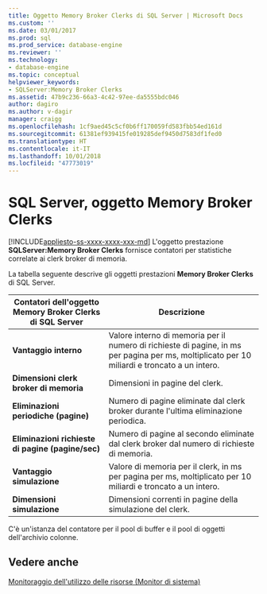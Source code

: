 ```yaml
---
title: Oggetto Memory Broker Clerks di SQL Server | Microsoft Docs
ms.custom: ''
ms.date: 03/01/2017
ms.prod: sql
ms.prod_service: database-engine
ms.reviewer: ''
ms.technology:
- database-engine
ms.topic: conceptual
helpviewer_keywords:
- SQLServer:Memory Broker Clerks
ms.assetid: 47b9c236-66a3-4c42-97ee-da5555bdc046
author: dagiro
ms.author: v-dagir
manager: craigg
ms.openlocfilehash: 1cf9aed45c5cf0b6ff170059fd583fbb54ed161d
ms.sourcegitcommit: 61381ef939415fe019285def9450d7583df1fed0
ms.translationtype: HT
ms.contentlocale: it-IT
ms.lasthandoff: 10/01/2018
ms.locfileid: "47773019"
---
```

# <a name="sql-server-memory-broker-clerks-object"></a>SQL Server, oggetto Memory Broker Clerks
[!INCLUDE[appliesto-ss-xxxx-xxxx-xxx-md](../../includes/appliesto-ss-xxxx-xxxx-xxx-md.md)]
L'oggetto prestazione **SQLServer:Memory Broker Clerks** fornisce contatori per statistiche correlate ai clerk broker di memoria.

La tabella seguente descrive gli oggetti prestazioni **Memory Broker Clerks** di SQL Server.

|**Contatori dell'oggetto Memory Broker Clerks di SQL Server**|Descrizione|  
|-------------|-----------------|  
|**Vantaggio interno**|Valore interno di memoria per il numero di richieste di pagine, in ms per pagina per ms, moltiplicato per 10 miliardi e troncato a un intero.|
|**Dimensioni clerk broker di memoria**|Dimensioni in pagine del clerk.|
|**Eliminazioni periodiche (pagine)**|Numero di pagine eliminate dal clerk broker durante l'ultima eliminazione periodica.|
|**Eliminazioni richieste di pagine (pagine/sec)**|Numero di pagine al secondo eliminate dal clerk broker dal numero di richieste di memoria.|
|**Vantaggio simulazione**|Valore di memoria per il clerk, in ms per pagina per ms, moltiplicato per 10 miliardi e troncato a un intero.|
|**Dimensioni simulazione**|Dimensioni correnti in pagine della simulazione del clerk.|

C'è un'istanza del contatore per il pool di buffer e il pool di oggetti dell'archivio colonne.

## <a name="see-also"></a>Vedere anche  
[Monitoraggio dell'utilizzo delle risorse (Monitor di sistema)](../../relational-databases/performance-monitor/monitor-resource-usage-system-monitor.md)
